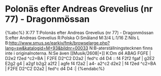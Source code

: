 # Polonäs efter Andreas Grevelius (nr 77) - Dragonmössan

{%abc%}
X:77
T:Polonäs efter Andreas Grevelius (nr 77) - Dragonmössan
S:efter Andreas Grevelius
R:Polska
O:Småland
M:3/4
L:1/16
Z:Nils L
B:http://www.smus.se/earkiv/fmk/browselarge.php?lang=sw&katalogid=M+93&bildnr=00033
N:B-aterställningstecknen finns inte i originalnoterna.
N:Se även [[Musik/2608|+]]
K:Dm
d4 ABAG FGFE | D2e2 f2ed ^c2=BA | F2FE D2^C2 D2a2 | fed^c d4 D4 ::
f4 F2f2 fgaf | g2E2 E2g2 g4 | a2gf b2g2 a2f2 | agfe f4 f2a2 | 
a4- a2^c2 d2e2 | f4 f2ed ^c2=BA | F2FE D2^C2 D2a2 | fed^c d4 D4 :|
{%endabc%}

